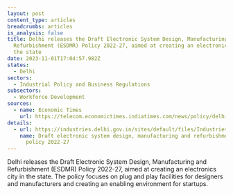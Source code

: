 ```yaml
---
layout: post
content_type: articles
breadcrumbs: articles
is_analysis: false
title: Delhi releases the Draft Electronic System Design, Manufacturing and
  Refurbishment (ESDMR) Policy 2022-27, aimed at creating an electronics city in
  the state
date: 2023-11-01T17:04:57.982Z
states:
  - Delhi
sectors:
  - Industrial Policy and Business Regulations
subsectors:
  - Workforce Development
sources:
  - name: Economic Times
    url: https://telecom.economictimes.indiatimes.com/news/policy/delhi-govt-releases-draft-electronic-system-design-manufacturing-and-refurbishment-policy/104740841
details:
  - url: https://industries.delhi.gov.in/sites/default/files/Industries/circulars-orders/electronic6.pdf
    name: Draft electronic system design, manufacturing and refurbishment (ESDMR)
      policy 2022-27
---
```

Delhi releases the Draft Electronic System Design, Manufacturing and Refurbishment (ESDMR) Policy 2022-27, aimed at creating an electronics city in the state. The policy focuses on plug and play facilities for designers and manufacturers and creating an enabling environment for startups.